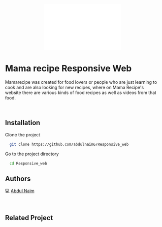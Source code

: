 <div align="center">
 <img height="150" width="250" src="/assets/barbecue.png"  />
</div>

# Mama recipe Responsive Web

Mamarecipe was created for food lovers or people who are just learning to cook and are also looking for new recipes, where on Mama Recipe's website there are various kinds of food recipes as well as videos from that food.

<br />

## Installation

Clone the project

```bash
  git clone https://github.com/abdulnaim6/Responsive_web
```

Go to the project directory

```bash
  cd Responsive_web
```

## Authors

💻 [Abdul Naim](https://github.com/abdulnaim6)

<br />

## Related Project
